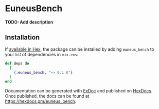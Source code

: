 # EuneusBench

**TODO: Add description**

## Installation

If [available in Hex](https://hex.pm/docs/publish), the package can be installed
by adding `euneus_bench` to your list of dependencies in `mix.exs`:

```elixir
def deps do
  [
    {:euneus_bench, "~> 0.1.0"}
  ]
end
```

Documentation can be generated with [ExDoc](https://github.com/elixir-lang/ex_doc)
and published on [HexDocs](https://hexdocs.pm). Once published, the docs can
be found at <https://hexdocs.pm/euneus_bench>.

